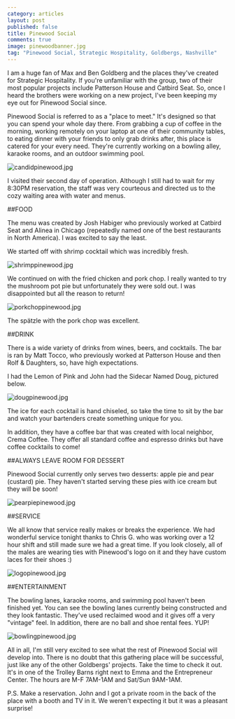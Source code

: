 ```yaml
---
category: articles
layout: post
published: false
title: Pinewood Social
comments: true
image: pinewoodbanner.jpg
tag: "Pinewood Social, Strategic Hospitality, Goldbergs, Nashville"
---
```


I am a huge fan of Max and Ben Goldberg and the places they've created for Strategic Hospitality. If you're unfamiliar with the group, two of their most popular projects include Patterson House and Catbird Seat. So, once I heard the brothers were working on a new project, I've been keeping my eye out for Pinewood Social since. 

Pinewood Social is referred to as a "place to meet." It's designed so that you can spend your whole day there. From grabbing a cup of coffee in the morning, working remotely on your laptop at one of their community tables, to eating dinner with your friends to only grab drinks after, this place is catered for your every need. They're currently working on a bowling alley, karaoke rooms, and an outdoor swimming pool.

![candidpinewood.jpg](/images/candidpinewood.jpg)

I visited their second day of operation. Although I still had to wait for my 8:30PM reservation, the staff was very courteous and directed us to the cozy waiting area with water and menus. 

##FOOD

The menu was created by Josh Habiger who previously worked at Catbird Seat and Alinea in Chicago (repeatedly named one of the best restaurants in North America). I was excited to say the least. 

We started off with shrimp cocktail which was incredibly fresh. 

![shrimppinewood.jpg](/images/shrimppinewood.jpg)

We continued on with the fried chicken and pork chop. I really wanted to try the mushroom pot pie but unfortunately they were sold out. I was disappointed but all the reason to return! 

![porkchoppinewood.jpg](/images/porkchoppinewood.jpg)

The spätzle with the pork chop was excellent. 

##DRINK

There is a wide variety of drinks from wines, beers, and cocktails. The bar is ran by Matt Tocco, who previously worked at Patterson House and then Rolf & Daughters, so, have high expectations. 

I had the Lemon of Pink and John had the Sidecar Named Doug, pictured below. 

![dougpinewood.jpg](/images/dougpinewood.jpg)

The ice for each cocktail is hand chiseled, so take the time to sit by the bar and watch your bartenders create something unique for you. 

In addition, they have a coffee bar that was created with local neighbor, Crema Coffee. They offer all standard coffee and espresso drinks but have coffee cocktails to come! 

##ALWAYS LEAVE ROOM FOR DESSERT

Pinewood Social currently only serves two desserts: apple pie and pear (custard) pie. They haven't started serving these pies with ice cream but they will be soon!

![pearpiepinewood.jpg](/images/pearpiepinewood.jpg)

##SERVICE

We all know that service really makes or breaks the experience. We had wonderful service tonight thanks to Chris G. who was working over a 12 hour shift and still made sure we had a great time. If you look closely, all of the males are wearing ties with Pinewood's logo on it and they have custom laces for their shoes :)

![logopinewood.jpg](/images/logopinewood.jpg)

##ENTERTAINMENT

The bowling lanes, karaoke rooms, and swimming pool haven't been finished yet. You can see the bowling lanes currently being constructed and they look fantastic. They've used reclaimed wood and it gives off a very "vintage" feel. In addition, there are no ball and shoe rental fees. YUP!

![bowlingpinewood.jpg](/images/bowlingpinewood.jpg)

All in all, I'm still very excited to see what the rest of Pinewood Social will develop into. There is no doubt that this gathering place will be successful, just like any of the other Goldbergs' projects. Take the time to check it out. It's in one of the Trolley Barns right next to Emma and the Entrepreneur Center. The hours are M-F 7AM-1AM and Sat/Sun 9AM-1AM. 

P.S. Make a reservation. John and I got a private room in the back of the place with a booth and TV in it. We weren't expecting it but it was a pleasant surprise!